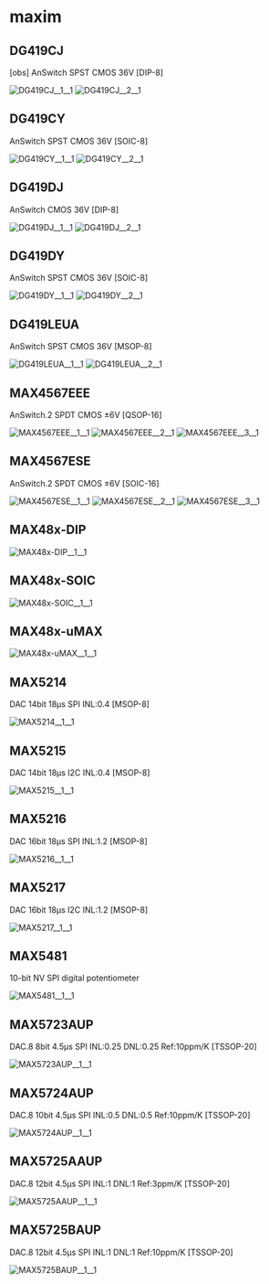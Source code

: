 # maxim

## DG419CJ
[obs] AnSwitch SPST CMOS 36V [DIP-8]

![DG419CJ__1__1](/images/Vishay__DG449DS__1__1.png?raw=true) 
![DG419CJ__2__1](/images/maxim__DG419CJ__2__1.png?raw=true) 

## DG419CY
AnSwitch SPST CMOS 36V [SOIC-8]

![DG419CY__1__1](/images/Vishay__DG449DS__1__1.png?raw=true) 
![DG419CY__2__1](/images/maxim__DG419CJ__2__1.png?raw=true) 

## DG419DJ
AnSwitch CMOS 36V [DIP-8]

![DG419DJ__1__1](/images/Vishay__DG449DS__1__1.png?raw=true) 
![DG419DJ__2__1](/images/maxim__DG419CJ__2__1.png?raw=true) 

## DG419DY
AnSwitch SPST CMOS 36V [SOIC-8]

![DG419DY__1__1](/images/Vishay__DG449DS__1__1.png?raw=true) 
![DG419DY__2__1](/images/maxim__DG419CJ__2__1.png?raw=true) 

## DG419LEUA
AnSwitch SPST CMOS 36V [MSOP-8]

![DG419LEUA__1__1](/images/Vishay__DG449DS__1__1.png?raw=true) 
![DG419LEUA__2__1](/images/maxim__DG419CJ__2__1.png?raw=true) 

## MAX4567EEE
AnSwitch.2 SPDT CMOS ±6V [QSOP-16]

![MAX4567EEE__1__1](/images/maxim__MAX4567EEE__1__1.png?raw=true) 
![MAX4567EEE__2__1](/images/maxim__MAX4567EEE__2__1.png?raw=true) 
![MAX4567EEE__3__1](/images/maxim__MAX4567EEE__3__1.png?raw=true) 

## MAX4567ESE
AnSwitch.2 SPDT CMOS ±6V [SOIC-16]

![MAX4567ESE__1__1](/images/maxim__MAX4567EEE__1__1.png?raw=true) 
![MAX4567ESE__2__1](/images/maxim__MAX4567EEE__2__1.png?raw=true) 
![MAX4567ESE__3__1](/images/maxim__MAX4567ESE__3__1.png?raw=true) 

## MAX48x-DIP
![MAX48x-DIP__1__1](/images/TexasInstruments__SN75176BDR__1__1.png?raw=true) 

## MAX48x-SOIC
![MAX48x-SOIC__1__1](/images/TexasInstruments__SN75176BDR__1__1.png?raw=true) 

## MAX48x-uMAX
![MAX48x-uMAX__1__1](/images/maxim__MAX48x-uMAX__1__1.png?raw=true) 

## MAX5214
DAC 14bit 18µs SPI INL:0.4 [MSOP-8]

![MAX5214__1__1](/images/maxim__MAX5214__1__1.png?raw=true) 

## MAX5215
DAC 14bit 18µs I2C INL:0.4 [MSOP-8]

![MAX5215__1__1](/images/maxim__MAX5215__1__1.png?raw=true) 

## MAX5216
DAC 16bit 18µs SPI INL:1.2 [MSOP-8]

![MAX5216__1__1](/images/maxim__MAX5214__1__1.png?raw=true) 

## MAX5217
DAC 16bit 18µs I2C INL:1.2 [MSOP-8]

![MAX5217__1__1](/images/maxim__MAX5215__1__1.png?raw=true) 

## MAX5481
10-bit NV SPI digital potentiometer

![MAX5481__1__1](/images/maxim__MAX5481__1__1.png?raw=true) 

## MAX5723AUP
DAC.8 8bit 4.5µs SPI INL:0.25 DNL:0.25 Ref:10ppm/K [TSSOP-20]

![MAX5723AUP__1__1](/images/maxim__MAX5723AUP__1__1.png?raw=true) 

## MAX5724AUP
DAC.8 10bit 4.5µs SPI INL:0.5 DNL:0.5 Ref:10ppm/K [TSSOP-20]

![MAX5724AUP__1__1](/images/maxim__MAX5723AUP__1__1.png?raw=true) 

## MAX5725AAUP
DAC.8 12bit 4.5µs SPI INL:1 DNL:1 Ref:3ppm/K [TSSOP-20]

![MAX5725AAUP__1__1](/images/maxim__MAX5723AUP__1__1.png?raw=true) 

## MAX5725BAUP
DAC.8 12bit 4.5µs SPI INL:1 DNL:1 Ref:10ppm/K [TSSOP-20]

![MAX5725BAUP__1__1](/images/maxim__MAX5723AUP__1__1.png?raw=true) 

